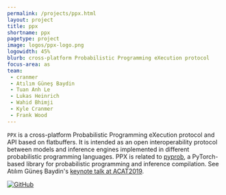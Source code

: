 ```yaml
---
permalink: /projects/ppx.html
layout: project
title: ppx
shortname: ppx
pagetype: project
image: logos/ppx-logo.png
logowidth: 45%
blurb: cross-platform Probabilistic Programming eXecution protocol
focus-area: as
team:
 - cranmer
 - Atılım Güneş Baydin
 - Tuan Anh Le
 - Lukas Heinrich
 - Wahid Bhimji
 - Kyle Cranmer
 - Frank Wood
---
```



`PPX` is a cross-platform Probabilistic Programming eXecution protocol and API based on flatbuffers. It is intended as an open interoperability protocol between models and inference engines implemented in different probabilistic programming languages. PPX is related to [pyprob](https://github.com/probprog/pyprob), a PyTorch-based library for probabilistic programming and inference compilation. See Atılım Güneş Baydin's [keynote talk at ACAT2019](https://indico.cern.ch/event/708041/contributions/3308721/).

[![GitHub](https://img.shields.io/badge/GitHub-555555.svg)](https://github.com/probprog/ppx) 


